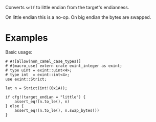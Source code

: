 Converts `self` to little endian from the target's endianness.

On little endian this is a no-op. On big endian the bytes are swapped.

# Examples

Basic usage:

```
# #![allow(non_camel_case_types)]
# #[macro_use] extern crate exint_integer as exint;
# type uint = exint::uint<4>;
# type int  = exint::int<4>;
use exint::Strict;

let n = Strict(int!(0x1A));

if cfg!(target_endian = "little") {
    assert_eq!(n.to_le(), n)
} else {
    assert_eq!(n.to_le(), n.swap_bytes())
}
```
